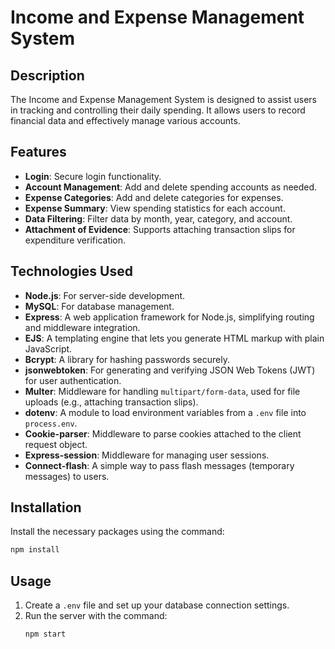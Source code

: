 # Income and Expense Management System

## Description
The Income and Expense Management System is designed to assist users in tracking and controlling their daily spending. It allows users to record financial data and effectively manage various accounts.

## Features
- **Login**: Secure login functionality.
- **Account Management**: Add and delete spending accounts as needed.
- **Expense Categories**: Add and delete categories for expenses.
- **Expense Summary**: View spending statistics for each account.
- **Data Filtering**: Filter data by month, year, category, and account.
- **Attachment of Evidence**: Supports attaching transaction slips for expenditure verification.

## Technologies Used
- **Node.js**: For server-side development.
- **MySQL**: For database management.
- **Express**: A web application framework for Node.js, simplifying routing and middleware integration.
- **EJS**: A templating engine that lets you generate HTML markup with plain JavaScript.
- **Bcrypt**: A library for hashing passwords securely.
- **jsonwebtoken**: For generating and verifying JSON Web Tokens (JWT) for user authentication.
- **Multer**: Middleware for handling `multipart/form-data`, used for file uploads (e.g., attaching transaction slips).
- **dotenv**: A module to load environment variables from a `.env` file into `process.env`.
- **Cookie-parser**: Middleware to parse cookies attached to the client request object.
- **Express-session**: Middleware for managing user sessions.
- **Connect-flash**: A simple way to pass flash messages (temporary messages) to users.

## Installation
Install the necessary packages using the command:
```bash
npm install
```

## Usage
1. Create a `.env` file and set up your database connection settings.
2. Run the server with the command:
   ```bash
   npm start
   ```
